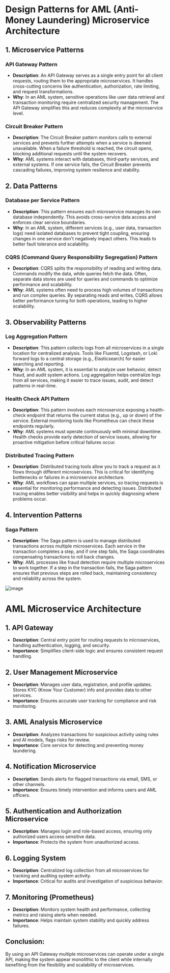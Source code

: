 # Design Patterns for AML (Anti-Money Laundering) Microservice Architecture

## 1. **Microservice Patterns**

### API Gateway Pattern
- **Description**: An API Gateway serves as a single entry point for all client requests, routing them to the appropriate microservices. It handles cross-cutting concerns like authentication, authorization, rate limiting, and request transformations.
- **Why**: In an AML system, sensitive operations like user data retrieval and transaction monitoring require centralized security management. The API Gateway simplifies this and reduces complexity at the microservice level.

### Circuit Breaker Pattern
- **Description**: The Circuit Breaker pattern monitors calls to external services and prevents further attempts when a service is deemed unavailable. When a failure threshold is reached, the circuit opens, blocking additional requests until the system recovers.
- **Why**: AML systems interact with databases, third-party services, and external systems. If one service fails, the Circuit Breaker prevents cascading failures, improving system resilience and stability.

## 2. **Data Patterns**

### Database per Service Pattern
- **Description**: This pattern ensures each microservice manages its own database independently. This avoids cross-service data access and enforces clear service boundaries.
- **Why**: In an AML system, different services (e.g., user data, transaction logs) need isolated databases to prevent tight coupling, ensuring changes in one service don't negatively impact others. This leads to better fault tolerance and scalability.

### CQRS (Command Query Responsibility Segregation) Pattern
- **Description**: CQRS splits the responsibility of reading and writing data. Commands modify the data, while queries fetch the data. Often, separate data stores are used for queries and commands to optimize performance and scalability.
- **Why**: AML systems often need to process high volumes of transactions and run complex queries. By separating reads and writes, CQRS allows better performance tuning for both operations, leading to higher scalability.

## 3. **Observability Patterns**

### Log Aggregation Pattern
- **Description**: This pattern collects logs from all microservices in a single location for centralized analysis. Tools like Fluentd, Logstash, or Loki forward logs to a central storage (e.g., Elasticsearch) for easier searching and reporting.
- **Why**: In an AML system, it is essential to analyze user behavior, detect fraud, and audit system actions. Log aggregation helps centralize logs from all services, making it easier to trace issues, audit, and detect patterns in real-time.

### Health Check API Pattern
- **Description**: This pattern involves each microservice exposing a health-check endpoint that returns the current status (e.g., up or down) of the service. External monitoring tools like Prometheus can check these endpoints regularly.
- **Why**: AML systems must operate continuously with minimal downtime. Health checks provide early detection of service issues, allowing for proactive mitigation before critical failures occur.

### Distributed Tracing Pattern
- **Description**: Distributed tracing tools allow you to track a request as it flows through different microservices. This is critical for identifying bottlenecks or failures in a microservice architecture.
- **Why**: AML workflows can span multiple services, so tracing requests is essential for monitoring performance and detecting issues. Distributed tracing enables better visibility and helps in quickly diagnosing where problems occur.

## 4. **Intervention Patterns**

### Saga Pattern
- **Description**: The Saga pattern is used to manage distributed transactions across multiple microservices. Each service in the transaction completes a step, and if one step fails, the Saga coordinates compensating transactions to roll back changes.
- **Why**: AML processes like fraud detection require multiple microservices to work together. If a step in the transaction fails, the Saga pattern ensures that previous steps are rolled back, maintaining consistency and reliability across the system.

![image](https://github.com/user-attachments/assets/733a689b-5ad0-4233-865d-01e570b672e9)

# AML Microservice Architecture

## 1. **API Gateway**
- **Description**: Central entry point for routing requests to microservices, handling authentication, logging, and security.
- **Importance**: Simplifies client-side logic and ensures consistent request handling.

## 2. **User Management Microservice**
- **Description**: Manages user data, registration, and profile updates. Stores KYC (Know Your Customer) info and provides data to other services.
- **Importance**: Ensures accurate user tracking for compliance and risk monitoring.

## 3. **AML Analysis Microservice**
- **Description**: Analyzes transactions for suspicious activity using rules and AI models, flags risks for review.
- **Importance**: Core service for detecting and preventing money laundering.

## 4. **Notification Microservice**
- **Description**: Sends alerts for flagged transactions via email, SMS, or other channels.
- **Importance**: Ensures timely intervention and informs users and AML officers.

## 5. **Authentication and Authorization Microservice**
- **Description**: Manages login and role-based access, ensuring only authorized users access sensitive data.
- **Importance**: Protects the system from unauthorized access.

## 6. **Logging System**
- **Description**: Centralized log collection from all microservices for tracking and auditing system activity.
- **Importance**: Critical for audits and investigation of suspicious behavior.

## 7. **Monitoring (Prometheus)**
- **Description**: Monitors system health and performance, collecting metrics and raising alerts when needed.
- **Importance**: Helps maintain system stability and quickly address failures.

## Conclusion:
By using an API Gateway multiple microservices can operate under a single API, making the system appear monolithic to the client while internally benefiting from the flexibility and scalability of microservices.
